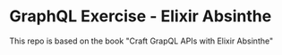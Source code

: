 # GraphQL Exercise - Elixir Absinthe
This repo is based on the book "Craft GrapQL APIs with Elixir Absinthe"
